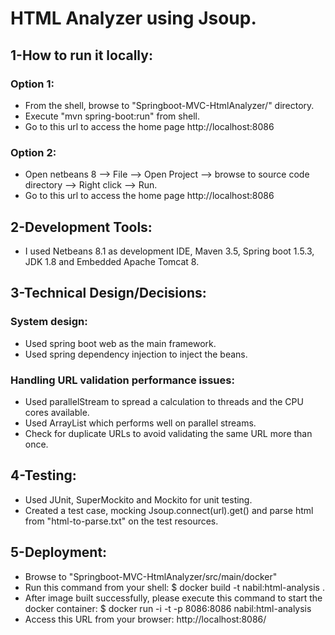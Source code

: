
<h1>HTML Analyzer using Jsoup.</h1>

<h2>1-How to run it locally:</h2>
    <h3>Option 1:</h3>
	<ul>
		<li>From the shell, browse to "Springboot-MVC-HtmlAnalyzer/" directory.</li>
		<li>Execute "mvn spring-boot:run" from shell.</li>
		<li>Go to this url to access the home page http://localhost:8086</li>
	</ul>    
    <h3>Option 2:</h3>
	<ul>
		<li>Open netbeans 8 --> File --> Open Project --> browse to source code directory --> Right click --> Run.</li>
		<li>Go to this url to access the home page http://localhost:8086</li>
	</ul>

<h2>2-Development Tools:</h2>
	<ul>
		<li>I used Netbeans 8.1 as development IDE, Maven 3.5, Spring boot 1.5.3, JDK 1.8 and Embedded Apache Tomcat 8.</li>
	</ul>

<h2>3-Technical Design/Decisions:</h2>
    <h3>System design:</h3>
        <ul>
            <li>Used spring boot web as the main framework.</li>
            <li>Used spring dependency injection to inject the beans.</li>
        </ul>
    <h3>Handling URL validation performance issues:</h3>
	<ul>
		<li>Used parallelStream to spread a calculation to threads and the CPU cores available.</li>
		<li>Used ArrayList which performs well on parallel streams.</li>
		<li>Check for duplicate URLs to avoid validating the same URL more than once.</li>
	</ul>    

<h2>4-Testing:</h2>
	<ul>
		<li>Used JUnit, SuperMockito and Mockito for unit testing.</li>
		<li>Created a test case, mocking Jsoup.connect(url).get() and parse html from "html-to-parse.txt" on the test resources.</li>
	</ul>

<h2>5-Deployment:</h2>
	<ul>
		<li>Browse to "Springboot-MVC-HtmlAnalyzer/src/main/docker"</li>
		<li>Run this command from your shell: $ docker build  -t nabil:html-analysis .</li>
		<li>After image built successfully, please execute this command to start the docker container: $ docker run -i -t -p 8086:8086  nabil:html-analysis</li>
		<li>Access this URL from your browser: http://localhost:8086/</li>
	</ul>
        
